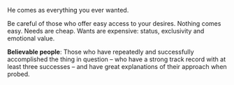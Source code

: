 He comes as everything you ever wanted.

Be careful of those who offer easy access to your desires. Nothing comes easy. Needs are cheap. Wants are expensive: status, exclusivity and emotional value.

**Believable people**: Those who have repeatedly and successfully accomplished the thing in question – who have a strong track record with at least three successes – and have great explanations of their approach when probed.